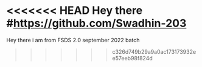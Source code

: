 <<<<<<< HEAD
Hey there
#https://github.com/Swadhin-203
=======
Hey there i am from FSDS 2.0 september 2022 batch 
>>>>>>> c326d749b29a9a0ac173173932ee57eeb98f824d
